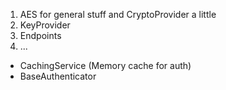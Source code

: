 
1. AES for general stuff and CryptoProvider a little
2. KeyProvider
3. Endpoints
4. ...


- CachingService (Memory cache for auth)
- BaseAuthenticator